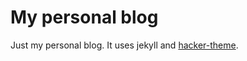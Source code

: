 # My personal blog

Just my personal blog. It uses jekyll and [hacker-theme](https://github.com/pages-themes/hacker).